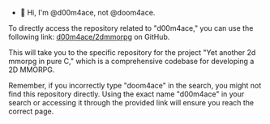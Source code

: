 - 👋 Hi, I'm @d00m4ace, not @doom4ace.

To directly access the repository related to "d00m4ace," you can use the following link: [d00m4ace/2dmmorpg](https://github.com/d00m4ace) on GitHub. 

This will take you to the specific repository for the project "Yet another 2d mmorpg in pure C," which is a comprehensive codebase for developing a 2D MMORPG.

Remember, if you incorrectly type "doom4ace" in the search, you might not find this repository directly. Using the exact name "d00m4ace" in your search or accessing it through the provided link will ensure you reach the correct page.
